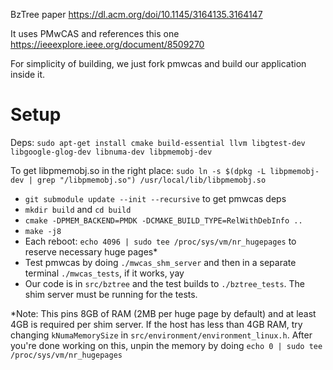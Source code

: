 BzTree paper https://dl.acm.org/doi/10.1145/3164135.3164147

It uses PMwCAS and references this one https://ieeexplore.ieee.org/document/8509270

For simplicity of building, we just fork pmwcas and build our application inside it.

# Setup

Deps: `sudo apt-get install cmake build-essential llvm libgtest-dev libgoogle-glog-dev libnuma-dev libpmemobj-dev`

To get libpmemobj.so in the right place: `sudo ln -s $(dpkg -L libpmemobj-dev | grep "/libpmemobj.so") /usr/local/lib/libpmemobj.so`

* `git submodule update --init --recursive` to get pmwcas deps
* `mkdir build` and `cd build`
* `cmake -DPMEM_BACKEND=PMDK -DCMAKE_BUILD_TYPE=RelWithDebInfo ..`
* `make -j8`
* Each reboot: `echo 4096 | sudo tee /proc/sys/vm/nr_hugepages` to reserve necessary huge pages*
* Test pmwcas by doing `./mwcas_shm_server` and then in a separate terminal `./mwcas_tests`, if it works, yay
* Our code is in `src/bztree` and the test builds to `./bztree_tests`. The shim server must be running for the tests.

*Note: This pins 8GB of RAM (2MB per huge page by default) and at least 4GB is required per shim server. If the host has less than 4GB RAM, try changing `kNumaMemorySize` in `src/environment/environment_linux.h`. After you're done working on this, unpin the memory by doing `echo 0 | sudo tee /proc/sys/vm/nr_hugepages`
